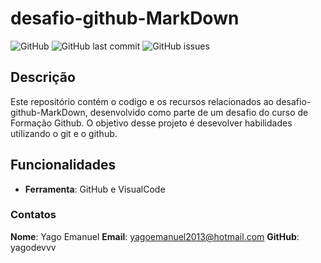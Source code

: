 # desafio-github-MarkDown

![GitHub](https://img.shields.io/github/license/yagodevvv/desafio-git-MarkDown)
![GitHub last commit](https://img.shields.io/github/last-commit/yagodevvv/desafio-github-MarkDown)
![GitHub issues](https://img.shields.io/github/issues/yagodevvv/desafio-github-MarkDown)

## Descrição 

Este repositório contém o codigo e os recursos relacionados ao desafio-github-MarkDown, 
desenvolvido como parte de um desafio do curso de Formação Github. O objetivo desse projeto é desevolver habilidades utilizando o git e o github.

## Funcionalidades

- **Ferramenta**: GitHub e VisualCode

### Contatos
**Nome**: Yago Emanuel 
**Email**: yagoemanuel2013@hotmail.com 
**GitHub**: yagodevvv 
